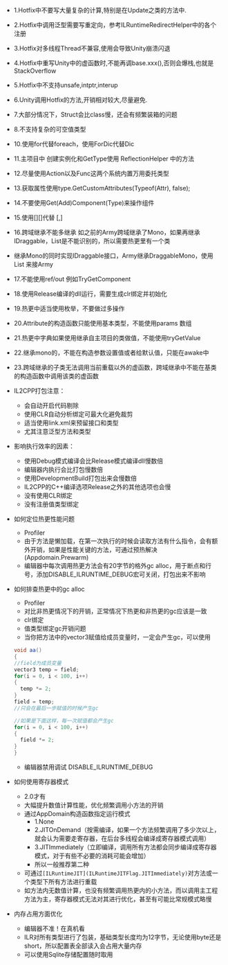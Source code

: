 - 1.Hotfix中不要写大量复杂的计算,特别是在Update之类的方法中.
- 2.Hotfix中调用泛型需要写重定向，参考ILRuntimeRedirectHelper中的各个注册
- 3.Hotfix对多线程Thread不兼容,使用会导致Unity崩溃闪退
- 4.Hotfix中重写Unity中的虚函数时,不能再调base.xxx(),否则会爆栈,也就是StackOverflow
- 5.Hotfix中不支持unsafe,intptr,interup
- 6.Unity调用Hotfix的方法,开销相对较大,尽量避免.
- 7.大部分情况下，Struct会比class慢，还会有频繁装箱的问题
- 8.不支持复杂的可空值类型
- 10.使用for代替foreach，使用ForDic代替Dic
- 11.主项目中 创建实例化和GetType使用 ReflectionHelper 中的方法
- 12.尽量使用Action以及Func这两个系统内置万用委托类型
- 13.获取属性使用type.GetCustomAttributes(Typeof(Attr), false);
- 14.不要使用Get(Add)Component(Type)来操作组件
- 15.使用[][]代替 [,]
- 16.跨域继承不能多继承  如之前的Army跨域继承了Mono，如果再继承IDraggable，List<IDraggable>是不能识别的，所以需要热更里有一个类
- 继承Mono的同时实现IDraggable接口，Army继承DraggableMono，使用List<DraggableMono> 来接Army
- 17.不能使用ref/out  例如TryGetComponent
- 18.使用Release编译的dll运行，需要生成clr绑定并初始化
- 19.热更中适当使用枚举，不要做过多操作
- 20.Attribute的构造函数只能使用基本类型，不能使用params 数组
- 21.热更中字典如果使用继承自主项目的类做值，不能使用tryGetValue
- 22.继承mono的，不能在构造参数设置值或者给默认值，只能在awake中
- 23.跨域继承的子类无法调用当前重载以外的虚函数，跨域继承中不能在基类的构造函数中调用该类的虚函数


- IL2CPP打包注意：
    - 会自动开启代码剔除
    - 使用CLR自动分析绑定可最大化避免裁剪
    - 适当使用link.xml来预留接口和类型
    - 尤其注意泛型方法和类型


- 影响执行效率的因素：
    - 使用Debug模式编译会比Release模式编译dll慢数倍
    - 编辑器内执行会比打包慢数倍
    - 使用DevelopmentBuild打包出来会慢数倍
    - IL2CPP的C++编译选项Release之外的其他选项也会慢
    - 没有使用CLR绑定
    - 没有注册值类型绑定


- 如何定位热更性能问题
  - Profiler
  - 由于方法是懒加载，在第一次执行的时候会读取方法有什么指令，会有额外开销，如果是性能关键的方法，可通过预热解决(Appdomain.Prewarm)
  - 编辑器中每次调用热更方法会有20字节的格外gc alloc，用于断点和行号，添加DISABLE_ILRUNTIME_DEBUG宏可关闭，打包出来不影响


- 如何排查热更中的gc alloc
  - Profiler
  - 对比非热更情况下的开销，正常情况下热更和非热更的gc应该是一致
  - clr绑定
  - 值类型绑定gc开销问题
  - 当你把方法中的vector3赋值给成员变量时，一定会产生gc，可以使用
  ```c#
  void aa()
  {
  //field为成员变量
  vector3 temp = field;
  for(i = 0, i < 100, i++)
  {
    temp *= 2;
  }
  field = temp;
  //只会在最后一步赋值的时候产生gc   
  
  //如果是下面这样，每一次赋值都会产生gc
  for(i = 0, i < 100, i++)
  {
    field *= 2;
  }
  }
  ```
  - 编辑器禁用调试 DISABLE_ILRUNTIME_DEBUG

  
- 如何使用寄存器模式
  - 2.0才有
  - 大幅提升数值计算性能，优化频繁调用小方法的开销
  - 通过AppDomain构造函数指定运行模式
    - 1.None
    - 2.JITOnDemand（按需编译，如果一个方法频繁调用了多少次以上，就会认为需要走寄存器，在后台多线程会编译成寄存器模式调用）
    - 3.JITImmediately（立即编译，调用所有方法都会同步编译成寄存器模式，对于有些不必要的消耗可能会增加）
    - 所以一般推荐第二种
  - 可通过`[ILRuntimeJIT](ILRuntimeJITFlag.JITImmediately)`对方法或一个类型下所有方法进行重载
  - 如方法内无数值计算，也没有频繁调用热更内的小方法，而以调用主工程方法为主，寄存器模式无法对其进行优化，甚至有可能比常规模式略慢

- 内存占用方面优化
  - 编辑器不准！在真机看
  - ILR对所有类型进行了包装，基础类型长度均为12字节，无论使用byte还是short，所以配置表全部读入会占用大量内存
  - 可以使用Sqlite存储配置随时取用
    